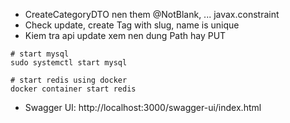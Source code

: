 * CreateCategoryDTO nen them @NotBlank, ... javax.constraint
* Check update, create Tag with slug, name is unique
* Kiem tra api update xem nen dung Path hay PUT
```zhs
# start mysql
sudo systemctl start mysql

# start redis using docker
docker container start redis
```

* Swagger UI: http://localhost:3000/swagger-ui/index.html